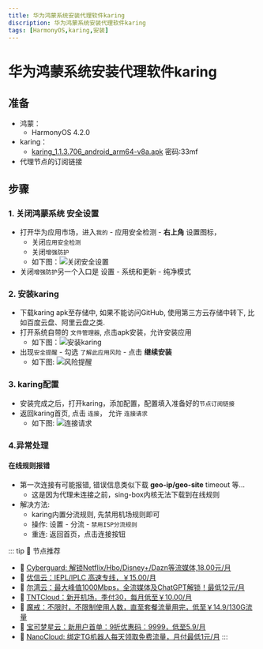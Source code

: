 ```yaml
---
title: 华为鸿蒙系统安装代理软件karing
discription: 华为鸿蒙系统安装代理软件karing
tags: [HarmonyOS,karing,安装]
---
```

# 华为鸿蒙系统安装代理软件karing

## 准备
- 鸿蒙：
	- HarmonyOS 4.2.0
- karing：
	- [karing_1.1.3.706_android_arm64-v8a.apk](https://wwic.lanzouo.com/b0zjy5n8f) 密码:33mf
- 代理节点的订阅链接

## 步骤
### 1. 关闭鸿蒙系统 安全设置
- 打开华为应用市场，进入`我的` - 应用安全检测 - **右上角** 设置图标，
	- 关闭`应用安全检测`
	- 关闭`增强防护`
	- 如下图：![关闭安全设置](/assets/harmonyos-1.jpg "关闭安全设置")
- 关闭`增强防护`另一个入口是 设置 - 系统和更新 - 纯净模式

### 2. 安装karing
- 下载karing apk至存储中, 如果不能访问GitHub, 使用第三方云存储中转下, 比如百度云盘、阿里云盘之类.
- 打开系统自带的 `文件管理器`, 点击apk安装，允许安装应用
    - 如下图：![安装karing](/assets/harmonyos-2.jpg "安装karing")
- 出现`安全提醒` - 勾选 `了解此应用风险` - 点击 **继续安装**
    - 如下图: ![风险提醒](/assets/harmonyos-3.jpg "风险提醒")

### 3. karing配置
- 安装完成之后，打开karing，添加配置，配置填入准备好的`节点订阅链接`
- 返回karing首页, 点击 `连接`， 允许 `连接请求`
  - 如下图: ![连接请求](/assets/harmonyos-4.jpg "连接请求")

### 4.异常处理
#### 在线规则报错
- 第一次连接有可能报错, 错误信息类似下载 **geo-ip/geo-site** timeout 等...
  - 这是因为代理未连接之前，sing-box内核无法下载到在线规则
- 解决方法:
  - karing内置分流规则, 先禁用机场规则即可
  - 操作: 设置 - 分流 - `禁用ISP分流规则`
  - 重连: 返回首页，点击连接按钮

::: tip 🎉 节点推荐
- 🚀 [Cyberguard: 解锁Netflix/Hbo/Disney+/Dazn等流媒体,18.00元/月](https://www.cyberguard.best/#/register?code=XsreC0T5)
- 🚀 [优信云：IEPL/IPLC 高速专线，￥15.00/月](https://www.优信云.com/#/register?code=JRtE5uIV)<br>
- 🚀 [尔湾云：最大峰值1000Mbps，全流媒体及ChatGPT解锁！最低12元/月](https://erwan6.net/auth/register?code=BoObCd)<br>
- 🚀 [TNTCloud：新开机场，季付30，每月低至￥10.00/月](https://haibing822.tntvipaff.cc/#/register?code=GtjJVgml)<br>
- 🚀 [魔戒：不限时，不限制使用人数，直至套餐流量用完，低至￥14.9/130G流量](https://mojie.app/#/register?code=sSdtPtLo)<br>
- 🚀 [宝可梦星云：新用户首单：9折优惠码：9999，低至5.9/月 ](https://love.521pokemon.com/register?code=56ERkkxp)
- 🚀 [NanoCloud: 绑定TG机器人每天领取免费流量，月付最低1元/月](https://edu.uodoo.bid/auth/register?code=JMiOQDHf)
:::



